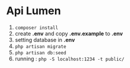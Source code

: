 # Api Lumen

1. `composer install`
2. create **.env** and copy **.env.example** to **.env**
3. setting database in **.env**
4. `php artisan migrate`
5. `php artisan db:seed`
6. running : `php -S localhost:1234 -t public/`

